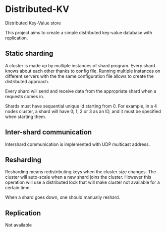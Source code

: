 # Distributed-KV
Distributed Key-Value store

This project aims to create a simple distributed key-value database with replication.

## Static sharding
A cluster is made up by multiple instances of shard program. Every shard knows about each other thanks to config file. Running multiple instances on different servers with the the same configuration file allows to create the distributed approach.

Every shard will send and receive data from the appropriate shard when a requests comes in.

Shards must have sequential unique id starting from 0. For example, in a 4 nodes cluster, a shard will have 0, 1, 2 or 3 as an ID, and it must be specified when starting them.

## Inter-shard communication
Intershard communication is implemented with UDP multicast address.

## Resharding 
Resharding means redistributing keys when the cluster size changes. The cluster will auto-scale when a new shard joins the cluster. However this operation will use a distributed lock that will make cluster not available for a certain time.

When a shard goes down, one should manually reshard.

## Replication
Not available

